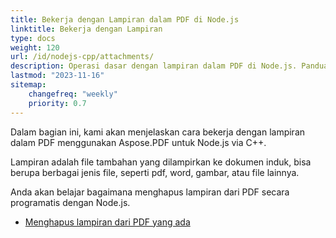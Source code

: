 ```yaml
---
title: Bekerja dengan Lampiran dalam PDF di Node.js
linktitle: Bekerja dengan Lampiran
type: docs
weight: 120
url: /id/nodejs-cpp/attachments/
description: Operasi dasar dengan lampiran dalam PDF di Node.js. Panduan dengan contoh.
lastmod: "2023-11-16"
sitemap:
    changefreq: "weekly"
    priority: 0.7
---
```


Dalam bagian ini, kami akan menjelaskan cara bekerja dengan lampiran dalam PDF menggunakan Aspose.PDF untuk Node.js via C++.

Lampiran adalah file tambahan yang dilampirkan ke dokumen induk, bisa berupa berbagai jenis file, seperti pdf, word, gambar, atau file lainnya.

Anda akan belajar bagaimana menghapus lampiran dari PDF secara programatis dengan Node.js.

- [Menghapus lampiran dari PDF yang ada](/pdf/id/nodejs-cpp/removing-attachment-from-an-existing-pdf/)